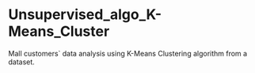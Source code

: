 # Unsupervised_algo_K-Means_Cluster
Mall customers` data analysis using K-Means Clustering algorithm from a dataset.
